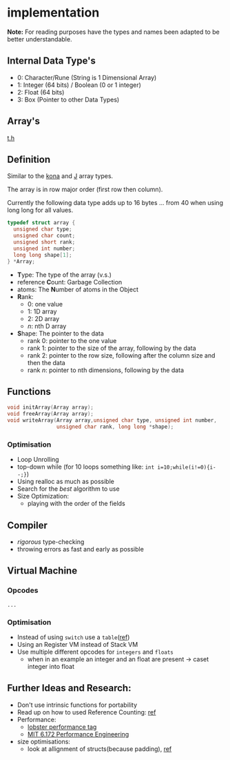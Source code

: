 # implementation

**Note:** For reading purposes have the types and names been adapted to be
better understandable.

## Internal Data Type's

- 0: Character/Rune (String is 1 Dimensional Array)
- 1: Integer (64 bits) / Boolean (0 or 1 integer)
- 2: Float (64 bits)
- 3: Box (Pointer to other Data Types)

## Array's

[t.h](../../src/t.h)

## Definition

Similar to the [kona](https://github.com/kevinlawler/kona/wiki/C-Reference#k-object)
and [J](https://www.jsoftware.com/ioj/iojNoun.htm#Arrays) array types.

The array is in row major order (first row then column).

Currently the following data type adds up to 16 bytes ... from 40 when using
long long for all values.

```c
typedef struct array {
  unsigned char type;
  unsigned char count;
  unsigned short rank;
  unsigned int number;
  long long shape[1];
} *Array;
```

- **T**ype: The type of the array (v.s.)
- reference **C**ount: Garbage Collection
- atoms: The **N**umber of atoms in the Object
- **R**ank:
  - 0: one value
  - 1: 1D array
  - 2: 2D array
  - _n_: nth D array
- **S**hape: The pointer to the data
  - rank 0: pointer to the one value
  - rank 1: pointer to the size of the array, following by the data
  - rank 2: pointer to the row size, following after the column size and then the data
  - rank _n_: pointer to nth dimensions, following by the data

## Functions

```c
void initArray(Array array);
void freeArray(Array array);
void writeArray(Array array,unsigned char type, unsigned int number,
                unsigned char rank, long long *shape);
```

### Optimisation

- Loop Unrolling
- top-down while (for 10 loops something like: `int i=10;while(i!=0){i--;}`)
- Using realloc as much as possible
- Search for the _best_ algorithm to use
- Size Optimization:
  - playing with the order of the fields

## Compiler

- _rigorous_ type-checking
- throwing errors as fast and early as possible

## Virtual Machine

### Opcodes

```
...
```

### Optimisation

- Instead of using `switch` use a `table`([ref](https://www.jmeiners.com/lc3-vm/#:op-table))
- Using an Register VM instead of Stack VM
- Use multiple different opcodes for `integers` and `floats`
  - when in an example an integer and an float are present -> caset integer into float

## Further Ideas and Research:

- Don't use intrinsic functions for portability
- Read up on how to used Reference Counting: [ref](https://verdagon.dev/grimoire/grimoire)
- Performance:
  - [lobster performance tag](https://lobste.rs/t/performance)
  - [MIT 6.172 Performance Engineering](https://youtube.com/playlist?list=PLUl4u3cNGP63VIBQVWguXxZZi0566y7Wf&si=Hq9P8cj6_2mqzfC_)
- size optimisations:
  - look at allignment of structs(because padding), [ref](https://youtu.be/443UNeGrFoM?si=_HtXiK-7jGv6LeoB&t=4596)
